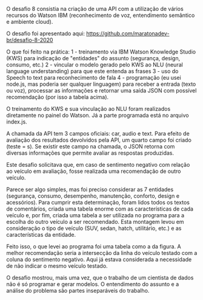 O desafio 8 consistia na criação de uma API com a utilização de vários recursos do Watson IBM (reconhecimento de voz, entendimento semântico e ambiente cloud). 

O desafio foi apresentado aqui: https://github.com/maratonadev-br/desafio-8-2020

O que foi feito na prática: 
1 - treinamento via IBM Watson Knowledge Studio (KWS) para indicação de "entidades" do assunto (segurança, design, consumo, etc.)
2 - vincular o modelo gerado pelo KWS ao NLU (neural language understanding) para que este entenda as frases
3 - uso do Speech to text para reconhecimento de fala
4 - programação (eu usei node.js, mas poderia ser qualquer  linguagem) para receber a entrada (texto ou voz), processar as informações e retornar uma saída JSON com possível recomendação (por isso a tabela acima).

O treinamento do KWS e sua vinculação ao NLU foram realizados diretamente no painel do Watson. Já a parte programada está no arquivo index.js.

A chamada da API tem 3 campos oficiais: car, audio e text. Para efeito de avaliação dos resultados devolvidos pela API, um quarto campo foi criado (teste = s). Se existir este campo na chamada, o JSON retorna com diversas informações que permite avaliar as respostas produzidas.

Este desafio solicitava que, em caso de sentimento negativo com relação ao veículo em avaliação, fosse realizada uma recomendação de outro veículo.

Parece ser algo simples, mas foi preciso considerar as 7 entidades (segurança, consumo, desempenho, manutenção, conforto, design e acessórios). Para cumprir esta determinação, foram lidos todos os textos de comentários, criada uma tabela enorme com as características de cada veículo e, por fim, criada uma tabela a ser utilizada no programa para a escolha do outro veículo a ser recomendado. Esta montagem levou em consideração o tipo de veículo (SUV, sedan, hatch, utilitário, etc.) e as características da entidade.

Feito isso, o que levei ao programa foi uma tabela como a da figura. A melhor recomendação seria a intersecção da linha do veículo testado com a coluna do sentimento negativo. Aqui já estava considerada a necessidade de não indicar o mesmo veículo testado.

O desafio mostrou, mais uma vez, que o trabalho de um cientista de dados não é só programar e gerar modelos. O entendimento do assunto e a análise do problema são partes inseparáveis do trabalho.
